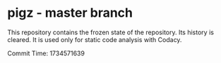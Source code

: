 # pigz - master branch

This repository contains the frozen state of the repository.
Its history is cleared. It is used only for static code
analysis with Codacy.

Commit Time: 1734571639